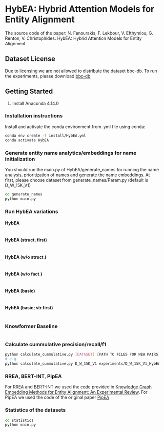 # HybEA: Hybrid Attention Models for Entity Alignment

The source code of the paper:
N. Fanourakis, F. Lekbour, V. Efthymiou, G. Renton, V. Christophides: HybEA: Hybrid Attention Models for Entity Alignment

## Dataset License

Due to licensing we are not allowed to distribute the dataset bbc-db.
To run the experiments, please download [bbc-db](https://www.csd.uoc.gr/~vefthym/minoanER/datasets.html)

## Getting Started

1. Install Anaconda 4.14.0

### Installation instructions

Install and activate the conda environment from .yml file using conda:

```bash
conda env create -f install/HybEA.yml
conda activate HybEA
```

### Generate entity name analytics/embeddings for name initialization

You should run the main.py of HybEA/generate_names for running the name analysis, prioritization of names and generate the name embeddings.
At first, please choose dataset from generate_names/Param.py (default is D_W_15K_V1)
```bash
cd generate_names
python main.py
```

### Run HybEA variations

#### HybEA
```bash

```

#### HybEA (struct. first)
```bash

```

#### HybEA (w/o struct.)
```bash

```

#### HybEA (w/o fact.)
```bash

```

#### HybEA (basic)
```bash

```

#### HybEA (basic; str.first)
```bash

```


### Knowformer Baseline

```bash
```

### Calculate cummulative precision/recall/f1

```bash
python calculate_cummulative.py [DATASET] [PATH TO FILES FOR NEW PAIRS]
# e.g.
python calculate_cummulative.py D_W_15K_V1 experiments/D_W_15K_V1_HybEA/
```

### RREA, BERT-INT, PipEA
For RREA and BERT-INT we used the code provided in [Knowledge Graph Embedding Methods for Entity Alignment: An Experimental Review](https://github.com/fanourakis/experimental-review-EA).
For PipEA we used the code of the original paper [PipEA](https://github.com/wyy-code/PipEA)

### Statistics of the datasets

```bash
cd statistics
python main.py
```